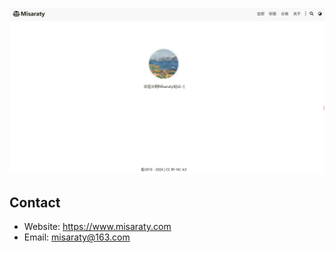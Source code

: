<p align=center>
<img src="./logo.jpg" width=auto height=auto/>
</p>

## Contact
* Website: https://www.misaraty.com
* Email: misaraty@163.com
